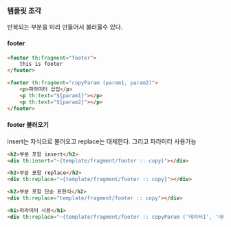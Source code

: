 ### 템플릿 조각

반복되는 부분을 미리 만들어서 불러올수 있다.

#### footer
```html
<footer th:fragment="footer">
    this is footer
</footer>

<footer th:fragment="copyParam (param1, param2)">
    <p>파라미터 삽입</p>
    <p th:text="${param1}"></p>
    <p th:text="${param2}"></p>
</footer>
```

#### footer 불러오기
insert는  자식으로 불러오고
replace는 대체한다.
그리고 파라미터 사용가능

```html
<h2>부분 포함 insert</h2>
<div th:insert="~{template/fragment/footer :: copy}"></div>

<h2>부분 포함 replace</h2>
<div th:replace="~{template/fragment/footer :: copy}"></div>

<h2>부분 포함 단순 표현식</h2>
<div th:replace="template/fragment/footer :: copy"></div>

<h1>파라미터 사용</h1>
<div th:replace="~{template/fragment/footer :: copyParam ('데이터1', '데이터2')}"></div>

```